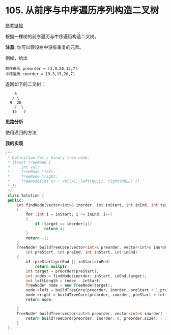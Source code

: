# 105. 从前序与中序遍历序列构造二叉树

[参考链接](https://leetcode-cn.com/problems/construct-binary-tree-from-preorder-and-inorder-traversal/description/)

根据一棵树的前序遍历与中序遍历构造二叉树。

**注意:**
 你可以假设树中没有重复的元素。

例如，给出

```
前序遍历 preorder = [3,9,20,15,7]
中序遍历 inorder = [9,3,15,20,7]
```

返回如下的二叉树：

```
    3
   / \
  9  20
    /  \
   15   7
```

**思路分析**

使用递归的方法

**我的实现**

```c++
/**
 * Definition for a binary tree node.
 * struct TreeNode {
 *     int val;
 *     TreeNode *left;
 *     TreeNode *right;
 *     TreeNode(int x) : val(x), left(NULL), right(NULL) {}
 * };
 */
 class Solution {
 public:
	 int findNode(vector<int>& inorder, int inStart, int inEnd, int target)
	 {
		 for (int i = inStart; i <= inEnd; i++)
		 {
			 if (target == inorder[i])
				 return i;
		 }
		 return -1;
	 }
	 TreeNode* buildTreeCore(vector<int>& preorder, vector<int>& inorder,
		 int preStart, int preEnd, int inStart, int inEnd)
	 {
		 if (preStart>preEnd || inStart>inEnd)
			 return nullptr;
		 int target = preorder[preStart];
		 int index = findNode(inorder, inStart, inEnd,target);
		 int leftLength = index - inStart;
		 TreeNode* node = new TreeNode(target);
		 node->left = buildTreeCore(preorder, inorder, preStart + 1,preStart + leftLength, inStart, index - 1);
		 node->right = buildTreeCore(preorder, inorder, preStart + leftLength+1, preEnd, index + 1, inEnd);
		 return node;

	 }
	 TreeNode* buildTree(vector<int>& preorder, vector<int>& inorder) {
 		 return buildTreeCore(preorder, inorder, 0, preorder.size() - 1, 0, inorder.size() - 1);
	 }
 };
```


